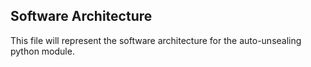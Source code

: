 ## Software Architecture
This file will represent the software architecture for the auto-unsealing python module.